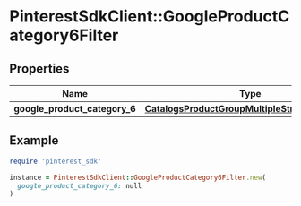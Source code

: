 # PinterestSdkClient::GoogleProductCategory6Filter

## Properties

| Name | Type | Description | Notes |
| ---- | ---- | ----------- | ----- |
| **google_product_category_6** | [**CatalogsProductGroupMultipleStringListCriteria**](.md) |  |  |

## Example

```ruby
require 'pinterest_sdk'

instance = PinterestSdkClient::GoogleProductCategory6Filter.new(
  google_product_category_6: null
)
```

